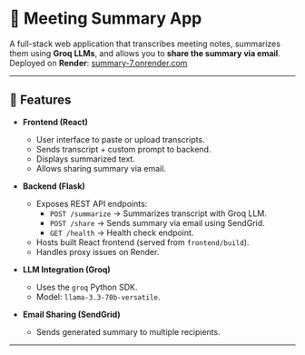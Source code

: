 # 📝 Meeting Summary App

A full-stack web application that transcribes meeting notes, summarizes them using **Groq LLMs**, and allows you to **share the summary via email**.  
Deployed on **Render**: [summary-7.onrender.com](https://summary-7.onrender.com)

---

## 🚀 Features
- **Frontend (React)**  
  - User interface to paste or upload transcripts.  
  - Sends transcript + custom prompt to backend.  
  - Displays summarized text.  
  - Allows sharing summary via email.  

- **Backend (Flask)**  
  - Exposes REST API endpoints:
    - `POST /summarize` → Summarizes transcript with Groq LLM.  
    - `POST /share` → Sends summary via email using SendGrid.  
    - `GET /health` → Health check endpoint.  
  - Hosts built React frontend (served from `frontend/build`).  
  - Handles proxy issues on Render.  

- **LLM Integration (Groq)**  
  - Uses the `groq` Python SDK.  
  - Model: `llama-3.3-70b-versatile`.  

- **Email Sharing (SendGrid)**  
  - Sends generated summary to multiple recipients.  

---
